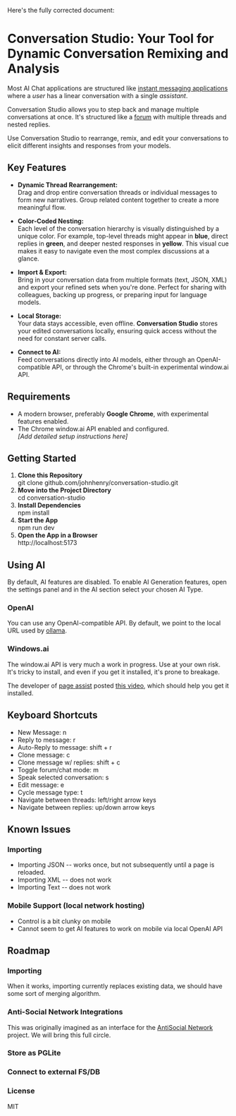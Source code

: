Here's the fully corrected document:

# Conversation Studio: Your Tool for Dynamic Conversation Remixing and Analysis

Most AI Chat applications are structured like
[instant messaging applications](https://en.wikipedia.org/wiki/Instant_messaging) where a *user* has a linear conversation with a single *assistant*.

Conversation Studio allows you to step back and manage multiple conversations at once. It's structured like a [forum](https://en.wikipedia.org/wiki/Internet_forum) with multiple threads and nested replies.

Use Conversation Studio to rearrange, remix, and edit your conversations to elicit different insights and responses from your models.

## Key Features

- **Dynamic Thread Rearrangement:**  
  Drag and drop entire conversation threads or individual messages to form new narratives. Group related content together to create a more meaningful flow.

- **Color-Coded Nesting:**  
  Each level of the conversation hierarchy is visually distinguished by a unique color. For example, top-level threads might appear in **blue**, direct replies in **green**, and deeper nested responses in **yellow**. This visual cue makes it easy to navigate even the most complex discussions at a glance.

- **Import & Export:**  
  Bring in your conversation data from multiple formats (text, JSON, XML) and export your refined sets when you're done. Perfect for sharing with colleagues, backing up progress, or preparing input for language models.

- **Local Storage:**  
  Your data stays accessible, even offline. **Conversation Studio** stores your edited conversations locally, ensuring quick access without the need for constant server calls.

- **Connect to AI:**  
  Feed conversations directly into AI models, either through an OpenAI-compatible API, or through the Chrome's built-in experimental window.ai API.

## Requirements

- A modern browser, preferably **Google Chrome**, with experimental features enabled.
- The Chrome window.ai API enabled and configured.  
  *[Add detailed setup instructions here]*

## Getting Started

1. **Clone this Repository**  
  git clone github.com/johnhenry/conversation-studio.git
1. **Move into the Project Directory**  
  cd conversation-studio
1. **Install Dependencies**  
  npm install
1. **Start the App**  
  npm run dev
1. **Open the App in a Browser**  
  http://localhost:5173

## Using AI

By default, AI features are disabled.
To enable AI Generation features,
open the settings panel and in the AI section
select your chosen AI Type.

### OpenAI

You can use any OpenAI-compatible API.
By default, we point to the local URL used by [ollama](https://ollama.com).

### Windows.ai

The window.ai API is very much a work in progress. Use at your own risk.
It's tricky to install, and even if you get it installed, it's prone to breakage.

The developer of [page assist](https://github.com/n4ze3m/page-assist) posted [this video](https://www.youtube.com/watch?v=NxKXcMgiz5k&ab_channel=HappyComputingwithDennis), which should help you get it installed.

## Keyboard Shortcuts

- New Message: n
- Reply to message: r
- Auto-Reply to message: shift + r
- Clone message: c
- Clone message w/ replies: shift + c
- Toggle forum/chat mode: m
- Speak selected conversation: s
- Edit message: e
- Cycle message type: t
- Navigate between threads: left/right arrow keys
- Navigate between replies: up/down arrow keys

## Known Issues

### Importing

- Importing JSON -- works once, but not subsequently until a page is reloaded.
- Importing XML -- does not work
- Importing Text -- does not work

### Mobile Support (local network hosting)

- Control is a bit clunky on mobile
- Cannot seem to get AI features to work on mobile via local OpenAI API

## Roadmap

### Importing

When it works, importing currently replaces existing data, we should have some sort of merging algorithm.

### Anti-Social Network Integrations

This was originally imagined as an interface for the [AntiSocial Network](https://github.com/johnhenry/antisocial-network) project. We will bring this full circle.

### Store as PGLite

### Connect to external FS/DB

### License

MIT